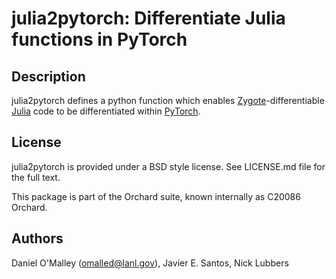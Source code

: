 julia2pytorch: Differentiate Julia functions in PyTorch
===============================

Description
-----------

julia2pytorch defines a python function which enables [Zygote](https://github.com/FluxML/Zygote.jl)-differentiable [Julia](http://julialang.org/) code to be differentiated within [PyTorch](https://pytorch.org).

License
-------

julia2pytorch is provided under a BSD style license. See LICENSE.md file for the full text.

This package is part of the Orchard suite, known internally as C20086 Orchard.

Authors
------

Daniel O'Malley (omalled@lanl.gov), Javier E. Santos, Nick Lubbers

